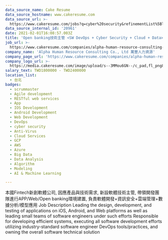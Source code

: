 ```yaml
---
data_source_name: Cake Resume
data_source_hostname: www.cakeresume.com
data_source_url: >-
  https://www.cakeresume.com/jobs?q=cyber%20security&refinementList%5Blang_name%5D%5B0%5D=English&refinementList%5Bsalary_type%5D=per_year&range%5Bsalary_range%5D%5Bmin%5D=1000000
data_source_internal_id: '20961'
date: 2021-02-01T16:08:57.003Z
title: 'Open banking技術主管 <SW DevOps + Cyber Security + Cloud + Data>(Fintech, 台北)'
job_url: >-
  https://www.cakeresume.com/companies/alpha-human-resource-consulting-co-ltd/jobs/commerce-manager-american-commodity-taipei
company_name: 'Alpha Human Resource Consulting Co., Ltd 萬豐人力資源'
company_page_url: 'https://www.cakeresume.com/companies/alpha-human-resource-consulting-co-ltd'
company_logo_url: >-
  https://media.cakeresume.com/image/upload/s--3MMou6GN--/c_pad,fl_png8,h_200,w_200/v1560482558/x3eymfkjvjbxlnnzw2el.png
salary_text: TWD1800000 - TWD2400000
location_list:
  - 台北
badges:
  - scrummaster
  - Agile development
  - RESTful web services
  - App
  - IOS Development
  - Android Development
  - Web Development
  - DevOps
  - cyber security
  - Anti-Virus
  - Cloud Services
  - GCP
  - AWS
  - Azure
  - Big Data
  - Data Analysis
  - Algorithm
  - Modeling
  - AI & Machine Learning

---
```


本國Fintech新創軟體公司, 因應產品與技術需求, 新設軟體技術主管, 帶領開發團隊進行APP/Web/Open banking環境建置, 負責軟體開發+資訊安全+雲端管理+數據分析/模型應用 Job Description Leading the design, development, and testing of applications on iOS, Android, and Web platforms as well as leading small teams of software engineers under such efforts Responsible for developing efficient systems, executing all software development efforts utilizing industry-standard software engineer DevOps tools/practices, and owning the overall software technical solution